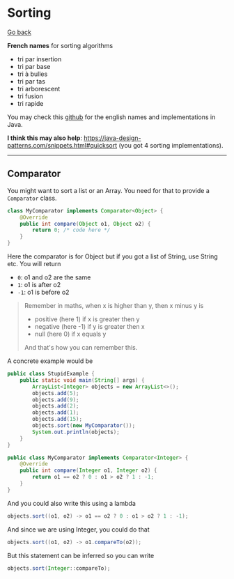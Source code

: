 # Sorting

[Go back](../../index.md#advanced)

**French names** for sorting algorithms

* tri par insertion
* tri par base
* tri à bulles
* tri par tas
* tri arborescent
* tri fusion
* tri rapide

You may check this [github](https://github.com/java2blog/Tutorials/tree/master/Algorithms/Sorting-Algorithms) for the english names and implementations in Java.

**I think this may also help**: <https://java-design-patterns.com/snippets.html#quicksort> (you got 4 sorting implementations).

<hr class="sl">

## Comparator

You might want to sort a list or an Array. You need for that to provide a `Comparator` class.

```java
class MyComparator implements Comparator<Object> {
    @Override
    public int compare(Object o1, Object o2) {
        return 0; /* code here */
    }
}
```

Here the comparator is for Object but if you got a list of String, use String etc. You will return

* `0`: o1 and o2 are the same
* `1`: o1 is after o2
* `-1`: o1 is before o2

> Remember in maths, when x is higher than y, then x minus y is
> * positive (here 1) if x is greater then y
> * negative (here -1) if y is greater then x
> * null (here 0) if x equals y 
> 
> And that's how you can remember this.

A concrete example would be

```java
public class StupidExample {
    public static void main(String[] args) {
        ArrayList<Integer> objects = new ArrayList<>();
        objects.add(5);
        objects.add(9);
        objects.add(2);
        objects.add(1);
        objects.add(15);
        objects.sort(new MyComparator());
        System.out.println(objects);
    }
}

public class MyComparator implements Comparator<Integer> {
    @Override
    public int compare(Integer o1, Integer o2) {
        return o1 == o2 ? 0 : o1 > o2 ? 1 : -1;
    }
}
```

And you could also write this using a lambda

```java
objects.sort((o1, o2) -> o1 == o2 ? 0 : o1 > o2 ? 1 : -1);
```

And since we are using Integer, you could do that

```java
objects.sort((o1, o2) -> o1.compareTo(o2));
```

But this statement can be inferred so you can write

```java
objects.sort(Integer::compareTo);
```